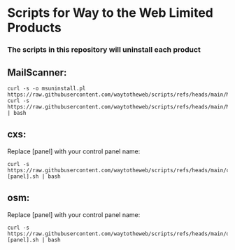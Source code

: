 # Scripts for Way to the Web Limited Products

### The scripts in this repository will uninstall each product



## MailScanner:

```
curl -s -o msuninstall.pl  https://raw.githubusercontent.com/waytotheweb/scripts/refs/heads/main/MailScanner/msuninstall.pl
curl -s https://raw.githubusercontent.com/waytotheweb/scripts/refs/heads/main/MailScanner/msuninstall.sh | bash
```

## cxs:
Replace [panel] with your control panel name:
```
curl -s https://raw.githubusercontent.com/waytotheweb/scripts/refs/heads/main/cxs/uninstall.[panel].sh | bash
```

## osm:
Replace [panel] with your control panel name:
```
curl -s https://raw.githubusercontent.com/waytotheweb/scripts/refs/heads/main/osm/uninstall.[panel].sh | bash
```
